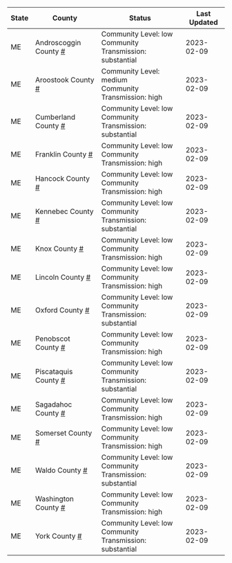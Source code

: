 State | County | Status | Last Updated
--- | --- | --- | --- 
ME | Androscoggin County <a href="#androscoggin_county">#</a> | <a name="androscoggin_county"></a>Community Level: low<br/>Community Transmission: substantial | 2023-02-09
ME | Aroostook County <a href="#aroostook_county">#</a> | <a name="aroostook_county"></a>Community Level: medium<br/>Community Transmission: high | 2023-02-09
ME | Cumberland County <a href="#cumberland_county">#</a> | <a name="cumberland_county"></a>Community Level: low<br/>Community Transmission: substantial | 2023-02-09
ME | Franklin County <a href="#franklin_county">#</a> | <a name="franklin_county"></a>Community Level: low<br/>Community Transmission: high | 2023-02-09
ME | Hancock County <a href="#hancock_county">#</a> | <a name="hancock_county"></a>Community Level: low<br/>Community Transmission: high | 2023-02-09
ME | Kennebec County <a href="#kennebec_county">#</a> | <a name="kennebec_county"></a>Community Level: low<br/>Community Transmission: substantial | 2023-02-09
ME | Knox County <a href="#knox_county">#</a> | <a name="knox_county"></a>Community Level: low<br/>Community Transmission: high | 2023-02-09
ME | Lincoln County <a href="#lincoln_county">#</a> | <a name="lincoln_county"></a>Community Level: low<br/>Community Transmission: high | 2023-02-09
ME | Oxford County <a href="#oxford_county">#</a> | <a name="oxford_county"></a>Community Level: low<br/>Community Transmission: substantial | 2023-02-09
ME | Penobscot County <a href="#penobscot_county">#</a> | <a name="penobscot_county"></a>Community Level: low<br/>Community Transmission: high | 2023-02-09
ME | Piscataquis County <a href="#piscataquis_county">#</a> | <a name="piscataquis_county"></a>Community Level: low<br/>Community Transmission: substantial | 2023-02-09
ME | Sagadahoc County <a href="#sagadahoc_county">#</a> | <a name="sagadahoc_county"></a>Community Level: low<br/>Community Transmission: high | 2023-02-09
ME | Somerset County <a href="#somerset_county">#</a> | <a name="somerset_county"></a>Community Level: low<br/>Community Transmission: high | 2023-02-09
ME | Waldo County <a href="#waldo_county">#</a> | <a name="waldo_county"></a>Community Level: low<br/>Community Transmission: substantial | 2023-02-09
ME | Washington County <a href="#washington_county">#</a> | <a name="washington_county"></a>Community Level: low<br/>Community Transmission: high | 2023-02-09
ME | York County <a href="#york_county">#</a> | <a name="york_county"></a>Community Level: low<br/>Community Transmission: substantial | 2023-02-09
